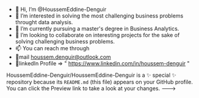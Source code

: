 - 👋 Hi, I’m @HoussemEddine-Denguir
- 👀 I’m interested in solving the most challenging business problems throught data analysis.
- 🌱 I’m currently pursuing a master's degree in Business Analytics.
- 💞️ I’m looking to collaborate on interesting projects for the sake of solving challenging business problems. 
- 📫 You can reach me through 
-   📧mail houssem.denguir@outlook.com
-   📘linkedIn Profile => " https://www.linkedin.com/in/houssem-denguir "

HoussemEddine-Denguir/HoussemEddine-Denguir is a ✨ special ✨ repository because its `README.md` (this file) appears on your GitHub profile.
You can click the Preview link to take a look at your changes.
--->
